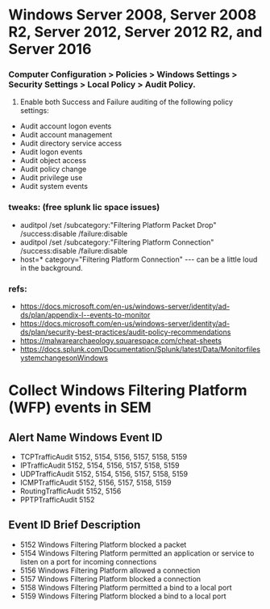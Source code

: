 # Windows Server 2008, Server 2008 R2, Server 2012, Server 2012 R2, and Server 2016
### Computer Configuration > Policies > Windows Settings > Security Settings > Local Policy > Audit Policy.
1. Enable both Success and Failure auditing of the following policy settings:
- Audit account logon events
- Audit account management
- Audit directory service access
- Audit logon events
- Audit object access
- Audit policy change
- Audit privilege use
- Audit system events

### tweaks: (free splunk lic space issues)
- auditpol /set /subcategory:"Filtering Platform Packet Drop" /success:disable /failure:disable
- auditpol /set /subcategory:"Filtering Platform Connection" /success:disable /failure:disable
- host=* category="Filtering Platform Connection" --- can be a little loud in the background. 


### refs:
- https://docs.microsoft.com/en-us/windows-server/identity/ad-ds/plan/appendix-l--events-to-monitor
- https://docs.microsoft.com/en-us/windows-server/identity/ad-ds/plan/security-best-practices/audit-policy-recommendations
- https://malwarearchaeology.squarespace.com/cheat-sheets
- https://docs.splunk.com/Documentation/Splunk/latest/Data/MonitorfilesystemchangesonWindows

# Collect Windows Filtering Platform (WFP) events in SEM
## Alert Name	Windows Event ID
- TCPTrafficAudit	5152, 5154, 5156, 5157, 5158, 5159
- IPTrafficAudit	5152, 5154, 5156, 5157, 5158, 5159
- UDPTrafficAudit	5152, 5154, 5156, 5157, 5158, 5159
- ICMPTrafficAudit	5152, 5156, 5157, 5158, 5159
- RoutingTrafficAudit	5152, 5156
- PPTPTrafficAudit	5152

## Event ID	Brief Description
- 5152	Windows Filtering Platform blocked a packet
- 5154	Windows Filtering Platform permitted an application or service to listen on a port for incoming connections
- 5156	Windows Filtering Platform allowed a connection
- 5157	Windows Filtering Platform blocked a connection
- 5158	Windows Filtering Platform permitted a bind to a local port
- 5159	Windows Filtering Platform blocked a bind to a local port
